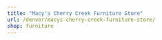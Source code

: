 ```yaml
---
title: "Macy's Cherry Creek Furniture Store"
url: /denver/macys-cherry-creek-furniture-store/
shop: furniture
---
```

